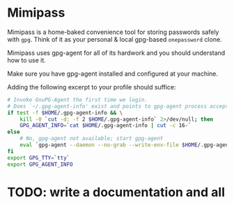 Mimipass
========

Mimipass is a home-baked convenience tool for storing passwords safely with
`gpg`. Think of it as your personal & local gpg-based `onepassword` clone.

Mimipass uses gpg-agent for all of its hardwork and you should understand how to
use it.

Make sure you have gpg-agent installed and configured at your machine.

Adding the following excerpt to your profile should suffice:

```sh
# Invoke GnuPG-Agent the first time we login.
# Does `~/.gpg-agent-info' exist and points to gpg-agent process accepting signals?
if test -f $HOME/.gpg-agent-info && \
    kill -0 `cut -d: -f 2 $HOME/.gpg-agent-info` 2>/dev/null; then
    GPG_AGENT_INFO=`cat $HOME/.gpg-agent-info | cut -c 16-`
else
    # No, gpg-agent not available; start gpg-agent
    eval `gpg-agent --daemon --no-grab --write-env-file $HOME/.gpg-agent-info`
fi
export GPG_TTY=`tty`
export GPG_AGENT_INFO
```

# TODO: write a documentation and all
